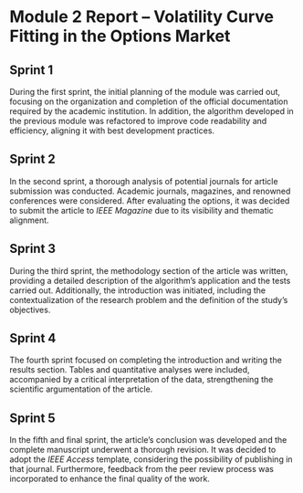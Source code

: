 # **Module 2 Report – Volatility Curve Fitting in the Options Market**

## Sprint 1

During the first sprint, the initial planning of the module was carried out, focusing on the organization and completion of the official documentation required by the academic institution. In addition, the algorithm developed in the previous module was refactored to improve code readability and efficiency, aligning it with best development practices.

## Sprint 2

In the second sprint, a thorough analysis of potential journals for article submission was conducted. Academic journals, magazines, and renowned conferences were considered. After evaluating the options, it was decided to submit the article to *IEEE Magazine* due to its visibility and thematic alignment.

## Sprint 3

During the third sprint, the methodology section of the article was written, providing a detailed description of the algorithm’s application and the tests carried out. Additionally, the introduction was initiated, including the contextualization of the research problem and the definition of the study’s objectives.

## Sprint 4

The fourth sprint focused on completing the introduction and writing the results section. Tables and quantitative analyses were included, accompanied by a critical interpretation of the data, strengthening the scientific argumentation of the article.

## Sprint 5

In the fifth and final sprint, the article’s conclusion was developed and the complete manuscript underwent a thorough revision. It was decided to adopt the *IEEE Access* template, considering the possibility of publishing in that journal. Furthermore, feedback from the peer review process was incorporated to enhance the final quality of the work.

